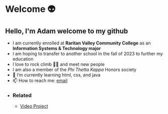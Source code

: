 # Welcome :alien:
## Hello, I'm Adam welcome to my github
- I am currently enrolled at **Raritan Valley Community College** as an **Information Systems & Technology major**
- I am hoping to transfer to another school in the fall of 2023 to further my education
- I love to rock climb :climbing_man: and meet new people
- I am also a member of the *Phi Thetta Kappa* Honors society
- 🌱 I’m currently learning html, css, and java
- 📫 How to reach me: [email](amillman20@gmail.com)
- ### Related
  -  [Video Project](https://www.youtube.com/watch?v=dQw4w9WgXcQ)
